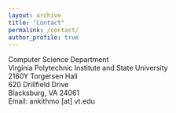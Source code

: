 ```yaml
---
layout: archive
title: "Contact"
permalink: /contact/
author_profile: true
---
```

Computer Science Department<br>
Virginia Polytechnic Institute and State University<br>
2160Y Torgersen Hall<br>
620 Drillfield Drive<br>
Blacksburg, VA 24061<br>
Email: ankithmo [at] vt.edu
